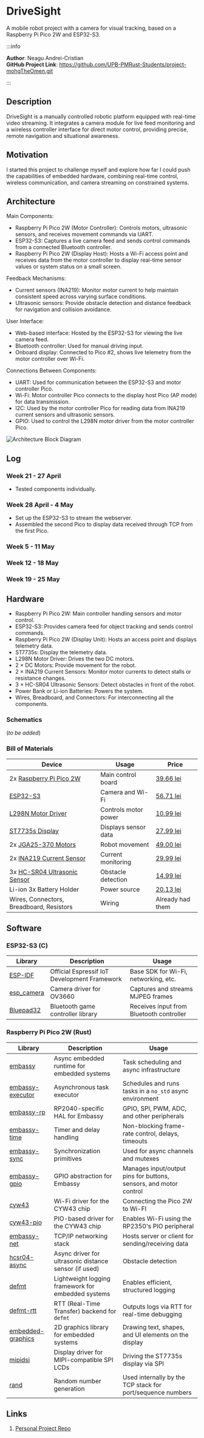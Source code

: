 # DriveSight

A mobile robot project with a camera for visual tracking, based on a Raspberry Pi Pico 2W and ESP32-S3. 
 
:::info 

**Author**:  Neagu Andrei-Cristian\
**GitHub Project Link**: https://github.com/UPB-PMRust-Students/project-mohgTheOmen.git

:::

## Description

DriveSight is a manually controlled robotic platform equipped with real-time video streaming. It integrates a camera module for live feed monitoring and a wireless controller interface for direct motor control, providing precise, remote navigation and situational awareness.

## Motivation

I started this project to challenge myself and explore how far I could push the capabilities of embedded hardware, combining real-time control, wireless communication, and camera streaming on constrained systems.

## Architecture 
 
Main Components: 
- Raspberry Pi Pico 2W (Motor Controller): Controls motors, ultrasonic sensors, and receives movement commands via UART.  
- ESP32-S3: Captures a live camera feed and sends control commands from a connected Bluetooth controller.  
- Raspberry Pi Pico 2W (Display Host): Hosts a Wi-Fi access point and receives data from the motor controller to display real-time sensor values or system status on a small screen.

Feedback Mechanisms:  
- Current sensors (INA219): Monitor motor current to help maintain consistent speed across varying surface conditions.  
- Ultrasonic sensors: Provide obstacle detection and distance feedback for navigation and collision avoidance.

User Interface:  
- Web-based interface: Hosted by the ESP32-S3 for viewing the live camera feed.  
- Bluetooth controller: Used for manual driving input.  
- Onboard display: Connected to Pico #2, shows live telemetry from the motor controller over Wi-Fi.

Connections Between Components:  
- UART: Used for communication between the ESP32-S3 and motor controller Pico.  
- Wi-Fi: Motor controller Pico connects to the display host Pico (AP mode) for data transmission.  
- I2C: Used by the motor controller Pico for reading data from INA219 current sensors and ultrasonic sensors.  
- GPIO: Used to control the L298N motor driver from the motor controller Pico.

![Architecture Block Diagram](./images/blockDiagram.svg)


## Log

<!-- write every week your progress here -->

### Week 21 - 27 April
 - Tested components individually.

### Week 28 April - 4 May
 - Set up the ESP32-S3 to stream the webserver.
 - Assembled the second Pico to display data received through TCP from the first Pico.

### Week 5 - 11 May

### Week 12 - 18 May

### Week 19 - 25 May


## Hardware

- Raspberry Pi Pico 2W: Main controller handling sensors and motor control.  
- ESP32-S3: Provides camera feed for object tracking and sends control commands.  
- Raspberry Pi Pico 2W (Display Unit): Hosts an access point and displays telemetry data.  
- ST7735s: Display the telemetry data.
- L298N Motor Driver: Drives the two DC motors.  
- 2 × DC Motors: Provide movement for the robot.  
- 2 × INA219 Current Sensors: Monitor motor currents to detect stalls or resistance changes.  
- 3 × HC-SR04 Ultrasonic Sensors: Detect obstacles in front of the robot.  
- Power Bank or Li-ion Batteries: Powers the system.  
- Wires, Breadboard, and Connectors: For interconnecting all the components.


### Schematics

(*to be added*)


### Bill of Materials

<!-- Fill out this table with all the hardware components that you might need. -->


| Device | Usage | Price |
|--------|-------|-------|
| 2x [ Raspberry Pi Pico 2W](https://datasheets.raspberrypi.com/picow/pico-2-w-datasheet.pdf) | Main control board | [ 39.66 lei ](https://www.optimusdigital.ro/ro/placi-raspberry-pi/13327-raspberry-pi-pico-2-w.html) |
| [ESP32-S3](https://www.espressif.com/sites/default/files/documentation/esp32-s3_datasheet_en.pdf) | Camera and Wi-Fi | [ 56.71 lei ](https://www.aliexpress.com/item/1005004960637276.html) |
| [L298N Motor Driver](https://www.handsontec.com/dataspecs/L298N%20Motor%20Driver.pdf) | Controls motor power | [ 10.99 lei ](https://www.optimusdigital.ro/ro/drivere-de-motoare-cu-perii/145-driver-de-motoare-dual-l298n.html) |
| [ST7735s Display](https://www.displayfuture.com/Display/datasheet/controller/ST7735.pdf) | Displays sensor data | [ 27.99 lei ](https://www.optimusdigital.ro/ro/optoelectronice-lcd-uri/870-modul-lcd-144.html) |
| 2x [ JGA25-370 Motors](https://media.digikey.com/pdf/Data%20Sheets/Seeed%20Technology/114090046_Web.pdf) | Robot movement | [ 49.00 lei ](https://www.optimusdigital.ro/ro/motoare-motoare-cu-reductor-de-25-mm/350-motor-cu-reductor-jga25-310.html) |
| 2x [ INA219 Current Sensor](https://www.ti.com/lit/ds/symlink/ina219.pdf?ts=1746074360615) | Current monitoring | [ 29.99 lei ](https://www.optimusdigital.ro/ro/senzori-altele/5824-modul-senzor-de-curent-cu-interfaa-i2c-ina219.html) |
| 3x [ HC-SR04 Ultrasonic Sensor](https://cdn.sparkfun.com/datasheets/Sensors/Proximity/HCSR04.pdf) | Obstacle detection | [ 14.99 lei ](https://www.optimusdigital.ro/ro/senzori-senzori-ultrasonici/2328-senzor-ultrasonic-de-distana-hc-sr04-compatibil-33-v-i-5-v.html) |
| Li-ion 3x Battery Holder | Power source | [ 20.13 lei ](https://www.emag.ro/suport-acumulator-liion-format-18650-3-celule-in-serie-18650-3/pd/DF392RYBM/) |
| Wires, Connectors, Breadboard, Resistors | Wiring |  Already had them  |

## Software

### ESP32-S3 (C)

| Library | Description | Usage |
|---------|-------------|-------|
| [ESP-IDF](https://github.com/espressif/esp-idf) | Official Espressif IoT Development Framework | Base SDK for Wi-Fi, networking, etc. |
| [esp_camera](https://github.com/espressif/esp32-camera) | Camera driver for OV3660 | Captures and streams MJPEG frames   |
| [Bluepad32](https://github.com/ricardoquesada/bluepad32) | Bluetooth game controller library | Receives input from Bluetooth controller |

### Raspberry Pi Pico 2W (Rust)

| Library | Description | Usage |
|---------|-------------|-------|
| [embassy](https://crates.io/crates/embassy) | Async embedded runtime for embedded systems | Task scheduling and async infrastructure |
| [embassy-executor](https://crates.io/crates/embassy-executor) | Asynchronous task executor | Schedules and runs tasks in a `no_std` async environment |
| [embassy-rp](https://crates.io/crates/embassy-rp) | RP2040-specific HAL for Embassy | GPIO, SPI, PWM, ADC, and other peripherals |
| [embassy-time](https://crates.io/crates/embassy-time) | Timer and delay handling | Non-blocking frame-rate control, delays, timeouts |
| [embassy-sync](https://crates.io/crates/embassy-sync) | Synchronization primitives | Used for async channels and mutexes |
| [embassy-gpio](https://crates.io/crates/embassy-gpio) | GPIO abstraction for Embassy | Manages input/output pins for buttons, sensors, and motor control |
| [cyw43](https://crates.io/crates/cyw43) | Wi-Fi driver for the CYW43 chip | Connecting the Pico 2W to Wi-FI |
| [cyw43-pio](https://crates.io/crates/cyw43-pio) | PIO-based driver for the CYW43 chip | Enables Wi-Fi using the RP2350's PIO peripheral |
| [embassy-net](https://crates.io/crates/embassy-net) | TCP/IP networking stack | Hosts server or client for sending/receiving data |
| [hcsr04-async](https://crates.io/crates/hcsr04-async) | Async driver for ultrasonic distance sensor (if used) | Obstacle detection |
| [defmt](https://crates.io/crates/defmt) | Lightweight logging framework for embedded systems | Enables efficient, structured logging |
| [defmt-rtt](https://crates.io/crates/defmt-rtt) | RTT (Real-Time Transfer) backend for `defmt` | Outputs logs via RTT for real-time debugging |
| [embedded-graphics](https://crates.io/crates/embedded-graphics) | 2D graphics library for embedded systems | Drawing text, shapes, and UI elements on the display |
| [mipidsi](https://crates.io/crates/mipidsi) | Display driver for MIPI-compatible SPI LCDs | Driving the ST7735s display via SPI |
| [rand](https://crates.io/crates/rand) | Random number generation | Used internally by the TCP stack for port/sequence numbers |


## Links

<!-- Add a few links that inspired you and that you think you will use for your project -->

1. [Personal Project Repo](https://github.com/mohgTheOmen/drivesight)
